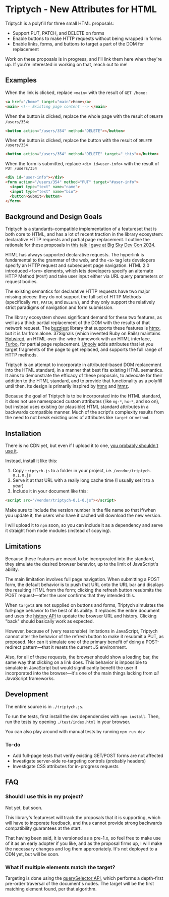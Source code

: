 # Triptych - New Attributes for HTML

Triptych is a polyfill for three small HTML proposals:

- Support PUT, PATCH, and DELETE on forms
- Enable buttons to make HTTP requests without being wrapped in forms
- Enable links, forms, and buttons to target a part of the DOM for replacement

Work on these proposals is in progress, and I'll link them here when they're up.
If you're interested in working on that, reach out to me!

## Examples
When the link is clicked, replace `<main>` with the result of `GET /home:`

```html
<a href="/home" target="main">Home</a>
<main> <!-- Existing page content --> </main>
```

When the button is clicked, replace the whole page with the result of `DELETE /users/354`:
```html
<button action="/users/354" method="DELETE"></button>
```

When the button is clicked, replace the button with the result of `DELETE /users/354`
```html
<button action="/users/354" method="DELETE" target="_this"></button>
```

When the form is submitted, replace `<div id=user-info>` with the result of `PUT /users/354`
```html
<div id="user-info"></div>
<form action="/users/354" method="PUT" target="#user-info">
  <input type="text" name="name">
  <input type="text" name="bio">
  <button>Submit</button>
</form>
```

## Background and Design Goals

Triptych is a standards-compatible implementation of a featureset that is both core to HTML, and has
a lot of recent traction in the library ecosystem: declarative HTTP requests and partial page
replacement. I outline the rationale for these proposals in [this talk I gave at Big Sky Dev Con
2024](https://unplannedobsolescence.com/blog/life-and-death-of-htmx/).

HTML has always supported declarative requests. The hyperlink is fundamental to the grammar of the
web, and the `<a>` tag lets developers specify an HTTP request and subsequent page navigation. HTML
2.0 introduced `<form>` elements, which lets developers specify an alternate HTTP Method (`POST`)
and take user input either via URL query parameters or request bodies.

The existing semantics for declarative HTTP requests have two major missing pieces: they do not
support the full set of HTTP Methods (specifically `PUT`, `PATCH`, and `DELETE`), and they only
support the relatively strict paradigms of navigation and form submission.

The library ecosystem shows significant demand for these two features, as well as a third: partial
replacement of the DOM with the results of that network request. The
[buzziest](https://risingstars.js.org/2023/en#section-framework) library that supports these
features is [htmx](https://htmx.org/), but it is far from alone. 37Signals (which invented Ruby on
Rails) maintains [Hotwired](https://hotwired.dev/), an HTML-over-the-wire framework with an HTML
interface, [Turbo](https://turbo.hotwired.dev/), for partial page replacement.
[Unpoly](https://unpoly.com/) adds attributes that let you target fragments of the page to get
replaced, and supports the full range of HTTP methods.

Triptych is an attempt to incorporate in attributed-based DOM replacement into the HTML standard, in
a manner that best fits existing HTML semantics. It aims to demonstrate the efficacy of these
proposals, to advocate for their addition to the HTML standard, and to provide that functionality as
a polyfill until then. Its design is primarily inspired by [htmx](https://htmx.org/) and
[htmz](https://leanrada.com/htmz/).

Because the goal of Triptych is to be incorporated into the HTML standard, it does not use
namespaced custom attributes (like `ng-*`, `hx-*`, and so on), but instead uses existing (or
plausible) HTML standard attributes in a backwards compatible manner. Much of the script's
complexity results from the need to not break existing uses of attributes like `target` or `method`.


## Installation

There is no CDN yet, but even if I upload it to one,
[you probably shouldn't use it](https://blog.wesleyac.com/posts/why-not-javascript-cdn).

Instead, install it like this:

1. Copy `triptych.js` to a folder in your project, i.e. `/vendor/triptych-0.1.0.js`
1. Serve it at that URL with a really long cache time (I usually set it to a year)
1. Include it in your document like this:

```html
<script src="/vendor/triptych-0.1-0.js"></script>
```

Make sure to include the version number in the file name so that if/when you update it, the users
who have it cached will download the new version.

I will upload it to `npm` soon, so you can include it as a dependency and serve it straight from
node modules (instead of copying).

## Limitations

Because these features are meant to be incorporated into the standard, they simulate the desired
browser behavior, up to the limit of JavaScript's ability.

The main limitation involves full page navigation. When submitting a POST form, the default
behavior is to push that URL onto the URL bar and displays the resulting HTML from the form;
clicking the refresh button resubmits the POST request—after the user confirms that they intended
this.

When `target`s are not supplied on buttons and forms, Triptych simulates the full-page behavior to
the best of its ability. It replaces the entire document and uses the
[history API](https://developer.mozilla.org/en-US/docs/Web/API/History) to update the browser URL
and history. Clicking "back" should basically work as expected.

However, because of (very reasonable) limitations in JavaScript, Triptych cannot alter the behavior
of the refresh button to make it resubmit a PUT, as proposed. Nor can it simulate one of the primary
benefit of doing a POST-redirect pattern—that it resets the current JS environment.

Also, for all of these requests, the browser should show a loading bar, the same way that
clicking on a link does. This behavior is impossible to simulate in JavaScript but would
significantly benefit the user if incorporated into the browser—it's one of the main things lacking
from *all* JavaScript frameworks.

## Development

The entire source is in `./triptych.js`.

To run the tests, first install the dev dependencies with `npm install`.
Then, run the tests by opening `./test/index.html` in your browser.

You can also play around with manual tests by running `npm run dev`

### To-do

* Add full-page tests that verify existing GET/POST forms are not affected
* Investigate server-side re-targeting controls (probably headers)
* Investigate CSS attributes for in-progress requests

## FAQ

### Should I use this in my project?

Not yet, but soon.

This library's featureset will track the proposals that it is supporting, which will have to
incporate feedback, and thus cannot provide strong backwards compatibility guarantees at the start.

That having been said, it is versioned as a pre-1.x, so feel free to make use of it as an early
adopter if you like, and as the proposal firms up, I will make the necessary changes and log them
appropriately. It's not deployed to a CDN yet, but will be soon.

### What if multiple elements match the target?

Targeting is done using the [querySelector
API](https://developer.mozilla.org/en-US/docs/Web/API/Document/querySelector), which performs a
depth-first pre-order traversal of the document's nodes. The target will be the first matching
element found, per that algorithm.
